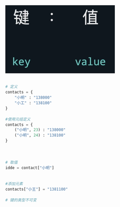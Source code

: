 



<img src="./字典.assets/image-20250507225443091.png" alt="image-20250507225443091" style="zoom:50%;" />



```python

# 定义
contacts = {
    "小明" : "138000"
   	"小工" : "138100"
}

#使用元组定义
contacts = {
    ("小明", 23) : "138000"
   	("小明", 24) : "138100"
}



# 取值
idde = contact["小明"]


#添加元素
contacts["小王"] = "1381100"

# 键的类型不可变

```

















